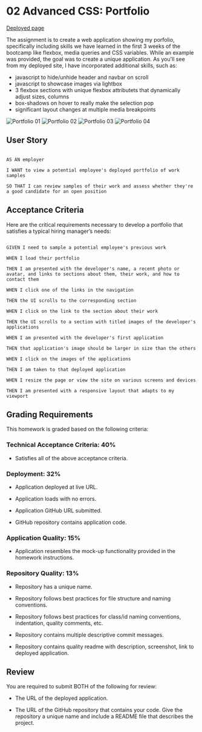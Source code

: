 # 02 Advanced CSS: Portfolio

[Deployed page](https://jason-m-bailey.github.io/Portfolio-Landing-Page/)

The assignment is to create a web application showing my porfolio, specifically including skills we have learned in the first 3 weeks of the bootcamp like flexbox, media queries and CSS variables. While an example was provided, the goal was to create a unique application. As you'll see from my deployed site, I have incorporated additional skills, such as: 

- javascript to hide/unhide header and navbar on scroll 
- javascript to showcase images via lightbox
- 3 flexbox sections with unique flexbox attributets that dynamically adjust sizes, columns
- box-shadows on hover to really make the selection pop
- significant layout changes at multiple media breakpoints


![Portfolio 01](https://user-images.githubusercontent.com/23285473/117552731-48633980-b01b-11eb-83a5-2dc55a0aeec9.jpg)
![Portfolio 02](https://user-images.githubusercontent.com/23285473/117552732-48fbd000-b01b-11eb-9045-5034e7fe4595.jpg)
![Portfolio 03](https://user-images.githubusercontent.com/23285473/117552733-48fbd000-b01b-11eb-947f-7117c51a34e9.jpg)
![Portfolio 04](https://user-images.githubusercontent.com/23285473/117552730-48633980-b01b-11eb-9156-c6cee21a2ae7.jpg)


## User Story

```

AS AN employer

I WANT to view a potential employee's deployed portfolio of work samples

SO THAT I can review samples of their work and assess whether they're a good candidate for an open position

```


## Acceptance Criteria

Here are the critical requirements necessary to develop a portfolio that satisfies a typical hiring manager’s needs:

```

GIVEN I need to sample a potential employee's previous work

WHEN I load their portfolio

THEN I am presented with the developer's name, a recent photo or avatar, and links to sections about them, their work, and how to contact them

WHEN I click one of the links in the navigation

THEN the UI scrolls to the corresponding section

WHEN I click on the link to the section about their work

THEN the UI scrolls to a section with titled images of the developer's applications

WHEN I am presented with the developer's first application

THEN that application's image should be larger in size than the others

WHEN I click on the images of the applications

THEN I am taken to that deployed application

WHEN I resize the page or view the site on various screens and devices

THEN I am presented with a responsive layout that adapts to my viewport

```

## Grading Requirements

This homework is graded based on the following criteria: 

### Technical Acceptance Criteria: 40%

* Satisfies all of the above acceptance criteria.

### Deployment: 32%

* Application deployed at live URL.

* Application loads with no errors.

* Application GitHub URL submitted.

* GitHub repository contains application code.

### Application Quality: 15%

* Application resembles the mock-up functionality provided in the homework instructions.

### Repository Quality: 13%

* Repository has a unique name.

* Repository follows best practices for file structure and naming conventions.

* Repository follows best practices for class/id naming conventions, indentation, quality comments, etc.

* Repository contains multiple descriptive commit messages.

* Repository contains quality readme with description, screenshot, link to deployed application.

## Review

You are required to submit BOTH of the following for review:

* The URL of the deployed application.

* The URL of the GitHub repository that contains your code. Give the repository a unique name and include a README file that describes the project.
